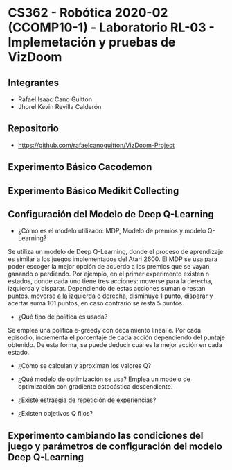 # CS362 - Robótica 2020-02 (CCOMP10-1) - Laboratorio RL-03 - Implemetación y pruebas de VizDoom

## Integrantes

- Rafael Isaac Cano Guitton
- Jhorel Kevin Revilla Calderón

## Repositorio

- <https://github.com/rafaelcanoguitton/VizDoom-Project>

## Experimento Básico Cacodemon

<!-- descripción, ejecución, convergencia y resultados obtenidos -->
## Experimento Básico Medikit Collecting

<!-- descripción, ejecución, convergencia y resultados obtenidos -->
## Configuración del Modelo de Deep Q-Learning

- ¿Cómo es el modelo utilizado: MDP, Modelo de premios y modelo Q-Learning?  

Se utiliza un modelo de Deep Q-Learning, donde el proceso de aprendizaje es similar a los juegos implementados del Atari 2600. El MDP se usa para poder escoger la mejor opción de acuerdo a los premios que se vayan ganando o perdiendo. Por ejemplo, en el primer experimento existen n estados, donde cada uno tiene tres acciones: moverse para la derecha, izquierda y disparar. Dependiendo de estas acciones suman o restan puntos, moverse a la izquierda o derecha, disminuye 1 punto, disparar y acertar suma 101 puntos, en caso contrario se resta 5 puntos.

- ¿Qué tipo de política es usada?  

Se emplea una política e-greedy con decaimiento lineal e. Por cada episodio, incrementa el porcentaje de cada acción dependiendo del puntaje obtenido. De esta forma, se puede deducir cuál es la mejor acción en cada estado.

- ¿Cómo se calculan y aproximan los valores Q?
  
- ¿Qué modelo de optimización se usa?
  Emplea un modelo de optimización con gradiente estocástica descendiente.
- ¿Existe estraegia de repetición de experiencias?
  
- ¿Existen objetivos Q fijos?
  
  
## Experimento cambiando las condiciones del juego y parámetros de configuración del modelo Deep Q-Learning

<!-- descripción, ejecución, convergencia y resultados obtenidos -->

